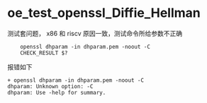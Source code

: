 # oe_test_openssl_Diffie_Hellman

测试套问题， x86 和 riscv 原因一致，测试命令所给参数不正确

```
    openssl dhparam -in dhparam.pem -noout -C
    CHECK_RESULT $?
```

报错如下

```
+ openssl dhparam -in dhparam.pem -noout -C
dhparam: Unknown option: -C
dhparam: Use -help for summary.
```

